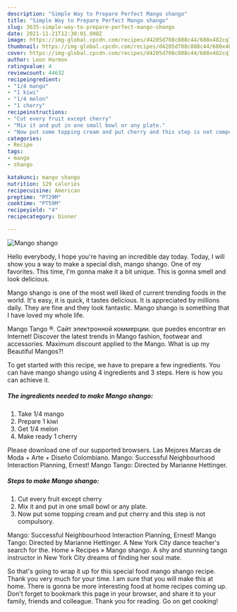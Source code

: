 ```yaml
---
description: "Simple Way to Prepare Perfect Mango shango"
title: "Simple Way to Prepare Perfect Mango shango"
slug: 3635-simple-way-to-prepare-perfect-mango-shango
date: 2021-11-21T12:30:01.990Z
image: https://img-global.cpcdn.com/recipes/d4205d708c808c44/680x482cq70/mango-shango-recipe-main-photo.jpg
thumbnail: https://img-global.cpcdn.com/recipes/d4205d708c808c44/680x482cq70/mango-shango-recipe-main-photo.jpg
cover: https://img-global.cpcdn.com/recipes/d4205d708c808c44/680x482cq70/mango-shango-recipe-main-photo.jpg
author: Leon Harmon
ratingvalue: 4
reviewcount: 44632
recipeingredient:
- "1/4 mango"
- "1 kiwi"
- "1/4 melon"
- "1 cherry"
recipeinstructions:
- "Cut every fruit except cherry"
- "Mix it and put in one small bowl or any plate."
- "Now put some topping cream and put cherry and this step is not compulsory."
categories:
- Recipe
tags:
- mango
- shango

katakunci: mango shango 
nutrition: 129 calories
recipecuisine: American
preptime: "PT29M"
cooktime: "PT59M"
recipeyield: "4"
recipecategory: Dinner

---
```



![Mango shango](https://img-global.cpcdn.com/recipes/d4205d708c808c44/680x482cq70/mango-shango-recipe-main-photo.jpg)

Hello everybody, I hope you're having an incredible day today. Today, I will show you a way to make a special dish, mango shango. One of my favorites. This time, I'm gonna make it a bit unique. This is gonna smell and look delicious.

Mango shango is one of the most well liked of current trending foods in the world. It's easy, it is quick, it tastes delicious. It is appreciated by millions daily. They are fine and they look fantastic. Mango shango is something that I have loved my whole life.

Mango Tango ®. Сайт электронной коммерции. que puedes encontrar en Internet! Discover the latest trends in Mango fashion, footwear and accessories. Maximum discount applied to the Mango. What is up my Beautiful Mangos?!


To get started with this recipe, we have to prepare a few ingredients. You can have mango shango using 4 ingredients and 3 steps. Here is how you can achieve it.

<!--inarticleads1-->

##### The ingredients needed to make Mango shango:

1. Take 1/4 mango
1. Prepare 1 kiwi
1. Get 1/4 melon
1. Make ready 1 cherry


Please download one of our supported browsers. Las Mejores Marcas de Moda + Arte + Diseño Colombiano. Mango: Successful Neighbourhood Interaction Planning, Ernest! Mango Tango: Directed by Marianne Hettinger. 

<!--inarticleads2-->

##### Steps to make Mango shango:

1. Cut every fruit except cherry
1. Mix it and put in one small bowl or any plate.
1. Now put some topping cream and put cherry and this step is not compulsory.


Mango: Successful Neighbourhood Interaction Planning, Ernest! Mango Tango: Directed by Marianne Hettinger. A New York City dance teacher&#39;s search for the. Home » Recipes » Mango shango. A shy and stunning tango instructor in New York City dreams of finding her soul mate. 

So that's going to wrap it up for this special food mango shango recipe. Thank you very much for your time. I am sure that you will make this at home. There is gonna be more interesting food at home recipes coming up. Don't forget to bookmark this page in your browser, and share it to your family, friends and colleague. Thank you for reading. Go on get cooking!
